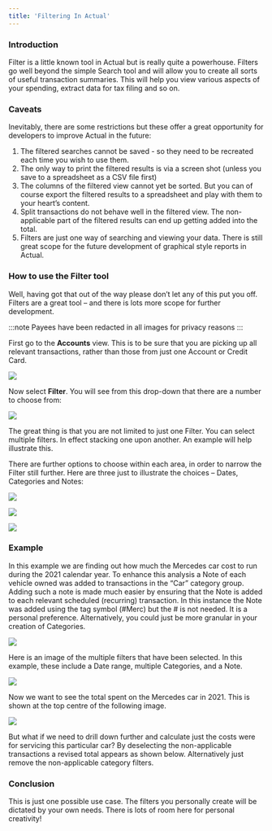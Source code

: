 ```yaml
---
title: 'Filtering In Actual'
---
```


### Introduction

Filter is a little known tool in Actual but is really quite a powerhouse. Filters go well beyond the simple Search tool and will allow you to create all sorts of useful transaction summaries. This will help you view various aspects of your spending, extract data for tax filing and so on.

### Caveats

Inevitably, there are some restrictions but these offer a great opportunity for developers to improve Actual in the future:

1. The filtered searches cannot be saved - so they need to be recreated each time you wish to use them.
2. The only way to print the filtered results is via a screen shot (unless you save to a spreadsheet as a CSV file first)
3. The columns of the filtered view cannot yet be sorted. But you can of course export the filtered results to a spreadsheet and play with them to your heart’s content.
4. Split transactions do not behave well in the filtered view. The non-applicable part of the filtered results can end up getting added into the total.
5. Filters are just one way of searching and viewing your data. There is still great scope for the future development of graphical style reports in Actual.

### How to use the Filter tool

Well, having got that out of the way please don’t let any of this put you off. Filters are a great tool – and there is lots more scope for further development.

:::note
Payees have been redacted in all images for privacy reasons
:::

First go to the **Accounts** view. This is to be sure that you are picking up all relevant transactions, rather than those from just one Account or Credit Card.

![](/img/filtering/accounts@2x.png)

Now select **Filter**. You will see from this drop-down that there are a number to choose from:

![](/img/filtering/filter.png)

The great thing is that you are not limited to just one Filter. You can select multiple filters. In effect stacking one upon another. An example will help illustrate this.

There are further options to choose within each area, in order to narrow the Filter still further. Here are three just to illustrate the choices – Dates, Categories and Notes:

![](/img/filtering/conditions-1.png)

![](/img/filtering/conditions-2.png)

![](/img/filtering/conditions-3.png)

### Example

In this example we are finding out how much the Mercedes car cost to run during the 2021 calendar year. To enhance this analysis a Note of each vehicle owned was added to transactions in the “Car” category group. Adding such a note is made much easier by ensuring that the Note is added to each relevant scheduled (recurring) transaction. In this instance the Note was added using the tag symbol (#Merc) but the # is not needed. It is a personal preference. Alternatively, you could just be more granular in your creation of Categories.

![](/img/filtering/multiple-filters.png)

Here is an image of the multiple filters that have been selected. In this example, these include a Date range, multiple Categories, and a Note.

![](/img/filtering/highlight.png)

Now we want to see the total spent on the Mercedes car in 2021. This is shown at the top centre of the following image.

![](/img/filtering/highlight-2.png)

But what if we need to drill down further and calculate just the costs were for servicing this particular car? By deselecting the non-applicable transactions a revised total appears as shown below. Alternatively just remove the non-applicable category filters.

### Conclusion

This is just one possible use case. The filters you personally create will be dictated by your own needs. There is lots of room here for personal creativity!
